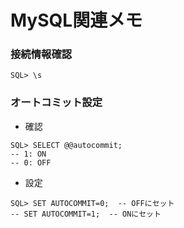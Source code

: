 # MySQL関連メモ

### 接続情報確認

```
SQL> \s
```

### オートコミット設定

- 確認

```
SQL> SELECT @@autocommit;
-- 1: ON
-- 0: OFF

```

- 設定

```
SQL> SET AUTOCOMMIT=0;  -- OFFにセット
-- SET AUTOCOMMIT=1;  -- ONにセット
```
